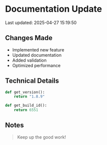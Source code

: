 # Documentation Update

Last updated: 2025-04-27 15:19:50

## Changes Made
- Implemented new feature
- Updated documentation
- Added validation
- Optimized performance

## Technical Details
```python
def get_version():
    return "1.8.9"

def get_build_id():
    return 6551
```

## Notes
> Keep up the good work!
